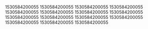1530584200055
1530584200055
1530584200055
1530584200055
1530584200055
1530584200055
1530584200055
1530584200055
1530584200055
1530584200055
1530584200055
1530584200055
1530584200055
1530584200055
1530584200055